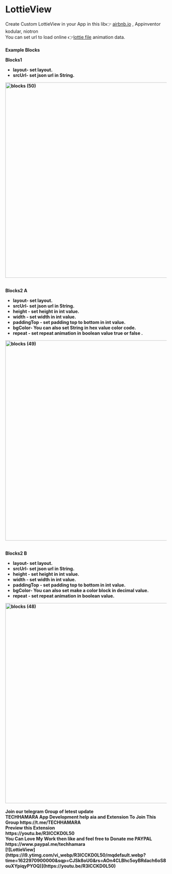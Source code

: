 # LottieView
Create Custom LottieView in your App in this lib👉 <a href='http://airbnb.io/lottie/#/web' target='_blank'>airbnb.io</a>
, Appinventor kodular, niotron
<br>You can set url to load online 👉<a href='https://lottiefiles.com/' target='_blank'>lottie file</a> animation data.
<br>  <br>
<b> Example Blocks<b> <br>
 
  
  <b>Blocks1<b><br>
 * <b>layout</b>- set layout.
   <br>
 * <b>srcUrl</b>- set json url in String.
     <br>
<img width="610" alt="blocks (50)" src="https://user-images.githubusercontent.com/83898001/120901004-ca17a880-c655-11eb-844e-c8579f58b334.png">
  <br>
    
  <br> <b>Blocks2 A<br>
 * <b>layout</b>- set layout.
   <br>
 * <b>srcUrl</b>- set json url in String.
     <br>
 * <b>height </b>- set height in int value.
       <br>
 * <b>width </b>- set width in int value.
         <br>
 * <b>paddingTop </b>- set padding top to bottom in int value.
           <br>
 * <b>bgColor<b>- You can also set String in hex value color code.<br>
 * <b>repeat <b>- set repeat animation in boolean value true or false .
           <br>
<img width="625" alt="blocks (49)" src="https://user-images.githubusercontent.com/83898001/120901016-dac81e80-c655-11eb-823b-22dab0228545.png">
  <br>
      
  <br> <b>Blocks2 B<b>
 * <b>layout</b>- set layout.
   <br>
 * <b>srcUrl</b>- set json url in String.
     <br>
 * <b>height </b>- set height in int value.
       <br>
 * <b>width </b>- set width in int value.
         <br>
 * <b>paddingTop </b>- set padding top to bottom in int value.
           <br>
 * <b>bgColor<b>- You can also set make a color block in  decimal value.<br>
 * <b>repeat <b>- set repeat animation in boolean value.
           <br>
<img width="625" alt="blocks (48)" src="https://user-images.githubusercontent.com/83898001/120901021-e0256900-c655-11eb-8d5f-8756d2e92615.png">
     
   <br>
   <br>Join our telegram Group of letest update
<br>TECHHAMARA
App Development help aia and Extension To Join This Group
https://t.me/TECHHAMARA
<br>
Preview this Extension 
<br>
https://youtu.be/R3lCCKD0L50
<br>
You Can Love My Work then like and feel free to Donate me PAYPAL
<br>https://www.paypal.me/techhamara
<br>
[![LottieView](https://i9.ytimg.com/vi_webp/R3lCCKD0L50/mqdefault.webp?time=1622970900000&sqp=CJSk8oUG&rs=AOn4CLBhc5oyBRdach6oS8ouXYpiqyPYOQ)](https://youtu.be/R3lCCKD0L50)

